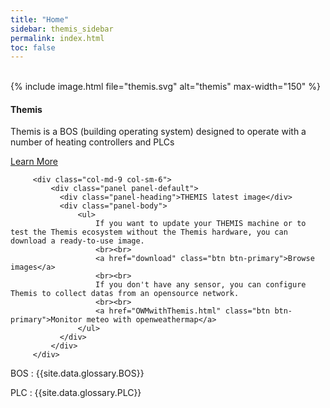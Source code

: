 ```yaml
---
title: "Home"
sidebar: themis_sidebar
permalink: index.html
toc: false
---
```

<br>
<div class="row">
         <div class="col-lg-12">
         </div>
         <div class="col-md-3 col-sm-6">
             <div class="panel panel-default text-center">
                 <div class="panel-heading">
                     {% include image.html file="themis.svg" alt="themis" max-width="150" %}
                 </div>                 
                 <div class="panel-body">
                     <h4>Themis</h4>
                     <p>Themis is a BOS (building operating system) designed to operate with a number of heating controllers and PLCs</p>
                     <a href="Themis_overview.html" class="btn btn-primary">Learn More</a>
                 </div>
             </div>
         </div>
         
         <div class="col-md-9 col-sm-6">
             <div class="panel panel-default">
               <div class="panel-heading">THEMIS latest image</div>
               <div class="panel-body">
                   <ul>
                       If you want to update your THEMIS machine or to test the Themis ecosystem without the Themis hardware, you can download a ready-to-use image.
                       <br><br>
                       <a href="download" class="btn btn-primary">Browse images</a>
                       <br><br>
                       If you don't have any sensor, you can configure Themis to collect datas from an opensource network.
                       <br><br>
                       <a href="OWMwithThemis.html" class="btn btn-primary">Monitor meteo with openweathermap</a>
                   </ul>
               </div>
             </div>
         </div>
</div>

BOS
: {{site.data.glossary.BOS}}

PLC
: {{site.data.glossary.PLC}}
